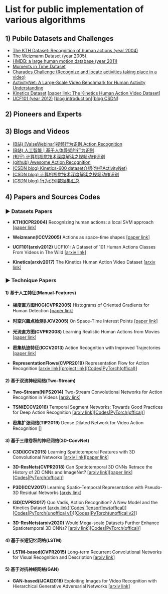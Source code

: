 #  List for public implementation of various algorithms

## 1) Pubilc Datasets and Challenges

* [The KTH Dataset: Recognition of human actions (year 2004)](https://www.csc.kth.se/cvap/actions/)
* [The Weizmann Dataset (year 2005)](http://www.wisdom.weizmann.ac.il/~vision/SpaceTimeActions.html)
* [HMDB: a large human motion database (year 2011)](https://serre-lab.clps.brown.edu/resource/hmdb-a-large-human-motion-database/#dataset)
* [Moments in Time Dataset](http://moments.csail.mit.edu/)
* [Charades Challenge (Recognize and locate activities taking place in a video)](http://vuchallenge.org/charades.html)
* [ActivityNet: A Large-Scale Video Benchmark for Human Activity Understanding](http://activity-net.org/)
* [Kinetics Dataset](https://deepmind.com/research/open-source/kinetics) [[paper link: The Kinetics Human Action Video Dataset](https://arxiv.org/abs/1705.06950)]
* [UCF101 (year 2012)](https://www.crcv.ucf.edu/data/UCF101.php) [[blog introduction](https://www.dazhuanlan.com/2019/10/16/5da6679ab4a42/)][[blog CSDN](https://blog.csdn.net/hehuaiyuyu/article/details/107052599)]


## 2) Pioneers and Experts




## 3) Blogs and Videos

* [(B站) [ValseWebinar]视频行为识别 Action Recognition](https://www.bilibili.com/video/BV1yE411x7mw/?spm_id_from=trigger_reload)
* [(B站) 人工智能 | 基于人体骨架的行为识别](https://www.bilibili.com/video/BV1wt411p7Ut/?spm_id_from=333.788.videocard.0)
* [(知乎) 计算机视觉技术深度解读之视频动作识别](https://zhuanlan.zhihu.com/p/90041025)
* [(github) Awesome Action Recognition](https://github.com/jinwchoi/awesome-action-recognition)
* [(CSDN blog) Kinetics-600 dataset介绍(包括ActivityNet)](https://blog.csdn.net/liuxiao214/article/details/80144375)
* [(CSDN blog) 计算机视觉技术深度解读之视频动作识别](https://baijiahao.baidu.com/s?id=1649249453982510365&wfr=spider&for=pc)
* [(CSDN blog) 行为识别数据集汇总](https://blog.csdn.net/u012507022/article/details/52876179)


## 4) Papers and Sources Codes

### ▶ Datasets Papers

* **KTH(ICPR2004)** Recognizing human actions: a local SVM approach [[paper link](https://www.researchgate.net/profile/Christian_Schueldt/publication/4090526_Recognizing_human_actions_A_local_SVM_approach/links/0912f5066c8adcddf0000000)]

* **Weizmann(ICCV2005)** Actions as space-time shapes [[paper link](https://www.researchgate.net/profile/Lena_Gorelick/publication/4193986_Action_as_space-time_shapes/links/02e7e5231c496913a4000000)]

* **UCF101(arxiv2012)** UCF101: A Dataset of 101 Human Actions Classes From Videos in The Wild [[arxiv link](http://export.arxiv.org/pdf/1212.0402)]

* **Kinetics(arxiv2017)** The Kinetics Human Action Video Dataset [[arxiv link](https://arxiv.org/pdf/1705.06950.pdf)]


### ▶ Technique Papers

#### 1) 基于人工特征(Manual-Features)

* **梯度直方图HOG(CVPR2005)** Histograms of Oriented Gradients for Human Detection [[paper link](https://www.cse.unr.edu/~bebis/CS474/StudentPaperPresentations/HOG.pdf)]

* **时空兴趣点检测(IJCV2005)** On Space-Time Interest Points [[paper link](http://read.pudn.com/downloads142/doc/614011/2005_ijcv_laptev.pdf)]

* **光流直方图(CVPR2008)** Learning Realistic Human Actions from Movies [[paper link](https://www2.cs.sfu.ca/~mori/courses/cmpt888/summer10/papers/laptev_cvpr08.pdf)]

* **密集轨迹特征(ICCV2013)** Action Recognition with Improved Trajectories [[paper link](https://www.cv-foundation.org/openaccess/content_iccv_2013/papers/Wang_Action_Recognition_with_2013_ICCV_paper.pdf)]


* **RepresentationFlows(CVPR2019)** Representation Flow for Action Recognition [[arxiv link](https://arxiv.org/abs/1810.01455)][[project link](https://piergiaj.github.io/rep-flow-site/)][[Codes|PyTorch(offical)](https://github.com/piergiaj/representation-flow-cvpr19)]


#### 2) 基于双流神经网络(Two-Stream)

* **Two-Stream(NIPS2014)** Two-Stream Convolutional Networks for Action Recognition in Videos [[arxiv link](http://de.arxiv.org/pdf/1406.2199)]

* **TSN(ECCV2016)** Temporal Segment Networks: Towards Good Practices for Deep Action Recognition [[arxiv link](https://arxiv.org/abs/1608.00859)][[Codes|PyTorch(offical)](https://github.com/yjxiong/temporal-segment-networks)]

* **密集扩张网络(TIP2019)** Dense Dilated Network for Video Action Recognition [[](https://ieeexplore.ieee.org/stamp/stamp.jsp?tp=&arnumber=8720204)]

#### 3) 基于三维卷积的神经网络(3D-ConvNet)

* **C3D(ICCV2015)** Learning Spatiotemporal Features with 3D Convolutional Networks [[arxiv link](https://arxiv.org/pdf/1412.0767.pdf)][[paper link](https://www.cv-foundation.org/openaccess/content_iccv_2015/html/Tran_Learning_Spatiotemporal_Features_ICCV_2015_paper.html)]

* **3D-ResNets(CVPR2018)** Can Spatiotemporal 3D CNNs Retrace the History of 2D CNNs and ImageNet? [[arxiv link](https://arxiv.org/abs/1711.09577)][[paper link](https://openaccess.thecvf.com/content_cvpr_2018/papers/Hara_Can_Spatiotemporal_3D_CVPR_2018_paper.pdf)][[Codes|PyTorch(offical)](https://github.com/kenshohara/3D-ResNets-PyTorch)]

* **P3D(ICCV2017)** Learning Spatio-Temporal Representation with Pseudo-3D Residual Networks [[arxiv link](https://arxiv.org/abs/1711.10305)]

* **I3D(CVPR2017)** Quo Vadis, Action Recognition? A New Model and the Kinetics Dataset [[arxiv link](https://arxiv.org/abs/1705.07750)][[Codes|Tensorflow(offical)](https://github.com/deepmind/kinetics-i3d)][[Codes|PyTorch(unoffical v1)](https://github.com/piergiaj/pytorch-i3d)][[Codes|PyTorch(unoffical v2)](https://github.com/hassony2/kinetics_i3d_pytorch)]

* **3D-ResNets(arxiv2020)** Would Mega-scale Datasets Further Enhance Spatiotemporal 3D CNNs? [[arxiv link](https://arxiv.org/abs/2004.04968)][[Codes|PyTorch(offical)](https://github.com/kenshohara/3D-ResNets-PyTorch)]




#### 4) 基于长短记忆网络(LSTM)

* **LSTM-based(CVPR2015)** Long-term Recurrent Convolutional Networks for Visual Recognition and Description [[arxiv link](https://arxiv.org/abs/1411.4389)]



#### 5) 基于对抗神经网络(GAN)

* **GAN-based(IJCAI2018)** Exploiting Images for Video Recognition with Hierarchical Generative Adversarial Networks [[arxiv link](https://arxiv.org/abs/1805.04384)]












